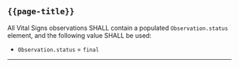 ## `{{page-title}}`

All Vital Signs observations SHALL contain a populated `Observation.status` element, and the  following value SHALL be used:
- `Observation.status` = `final`

---